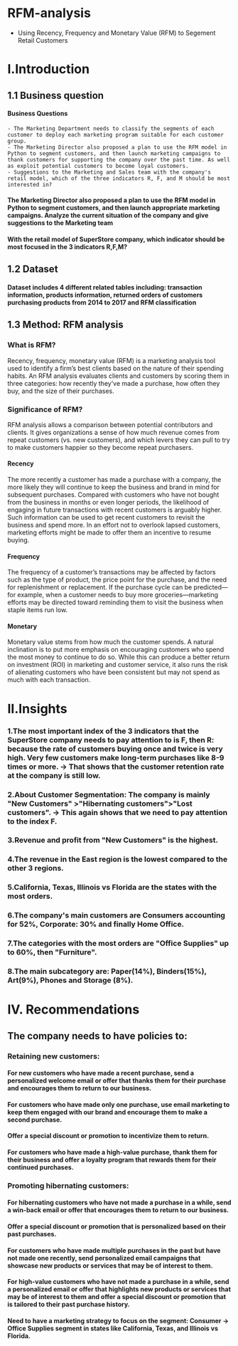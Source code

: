 # RFM-analysis
 - Using Recency, Frequency and Monetary Value (RFM) to Segement Retail Customers
# I.Introduction
  ## 1.1	Business question
  ####  Business Questions
    - The Marketing Department needs to classify the segments of each customer to deploy each marketing program suitable for each customer group.
    - The Marketing Director also proposed a plan to use the RFM model in Python to segment customers, and then launch marketing campaigns to thank customers for supporting the company over the past time. As well as exploit potential customers to become loyal customers.
    - Suggestions to the Marketing and Sales team with the company's retail model, which of the three indicators R, F, and M should be most interested in?
  #### The Marketing Director also proposed a plan to use the RFM model in Python to segment customers, and then launch appropriate marketing campaigns. Analyze the current situation of the company and give suggestions to the Marketing team
  #### With the retail model of SuperStore company, which indicator should be most focused in the 3 indicators R,F,M?
  ## 1.2	Dataset
  #### Dataset includes 4 different  related tables including: transaction information, products information, returned orders of customers purchasing products from 2014 to 2017 and RFM classification 
  ## 1.3	Method: RFM analysis
  ### What is RFM?
Recency, frequency, monetary value (RFM) is a marketing analysis tool used to identify a firm’s best clients based on the nature of their spending habits. An RFM analysis evaluates clients and customers by scoring them in three categories: how recently they’ve made a purchase, how often they buy, and the size of their purchases.

  ### Significance of RFM?
RFM analysis allows a comparison between potential contributors and clients. It gives organizations a sense of how much revenue comes from repeat customers (vs. new customers), and which levers they can pull to try to make customers happier so they become repeat purchasers.

  #### Recency
The more recently a customer has made a purchase with a company, the more likely they will continue to keep the business and brand in mind for subsequent purchases. Compared with customers who have not bought from the business in months or even longer periods, the likelihood of engaging in future transactions with recent customers is arguably higher.
Such information can be used to get recent customers to revisit the business and spend more. In an effort not to overlook lapsed customers, marketing efforts might be made to offer them an incentive to resume buying.

  #### Frequency
The frequency of a customer’s transactions may be affected by factors such as the type of product, the price point for the purchase, and the need for replenishment or replacement. If the purchase cycle can be predicted—for example, when a customer needs to buy more groceries—marketing efforts may be directed toward reminding them to visit the business when staple items run low.
  #### Monetary
Monetary value stems from how much the customer spends. A natural inclination is to put more emphasis on encouraging customers who spend the most money to continue to do so. While this can produce a better return on investment (ROI) in marketing and customer service, it also runs the risk of alienating customers who have been consistent but may not spend as much with each transaction.

# II.Insights
### 1.The most important index of the 3 indicators that the SuperStore company needs to pay attention to is F, then R: because the rate of customers buying once and twice is very high. Very few customers make long-term purchases like 8-9 times or more. -> That shows that the customer retention rate at the company is still low.
### 2.About Customer Segmentation: The company is mainly "New Customers" >"Hibernating customers">"Lost customers". -> This again shows that we need to pay attention to the index F.
### 3.Revenue and profit from "New Customers" is the highest.
### 4.The revenue in the East region is the lowest compared to the other 3 regions.
### 5.California, Texas, Illinois vs Florida are the states with the most orders.
### 6.The company's main customers are Consumers accounting for 52%, Corporate: 30% and finally Home Office.
### 7.The categories with the most orders are "Office Supplies" up to 60%, then "Furniture".
### 8.The main subcategory are: Paper(14%), Binders(15%), Art(9%), Phones and Storage (8%).

# IV. Recommendations
## The company needs to have policies to:
  ### Retaining new customers:
   #### For new customers who have made a recent purchase, send a personalized welcome email or offer that thanks them for their purchase and encourages them to return to our business.
   #### For customers who have made only one purchase, use email marketing to keep them engaged with our brand and encourage them to make a second purchase.
   #### Offer a special discount or promotion to incentivize them to return.
   #### For customers who have made a high-value purchase, thank them for their business and offer a loyalty program that rewards them for their continued purchases.
  ### Promoting hibernating customers:
   #### For hibernating customers who have not made a purchase in a while, send a win-back email or offer that encourages them to return to our business.
   #### Offer a special discount or promotion that is personalized based on their past purchases.
   #### For customers who have made multiple purchases in the past but have not made one recently, send personalized email campaigns that showcase new products or services that may be of interest to them.
   #### For high-value customers who have not made a purchase in a while, send a personalized email or offer that highlights new products or services that may be of interest to them and offer a special discount or promotion that is tailored to their past purchase history.
   #### Need to have a marketing strategy to focus on the segment: Consumer -> Office Supplies segment in states like California, Texas, and Illinois vs Florida.






 
